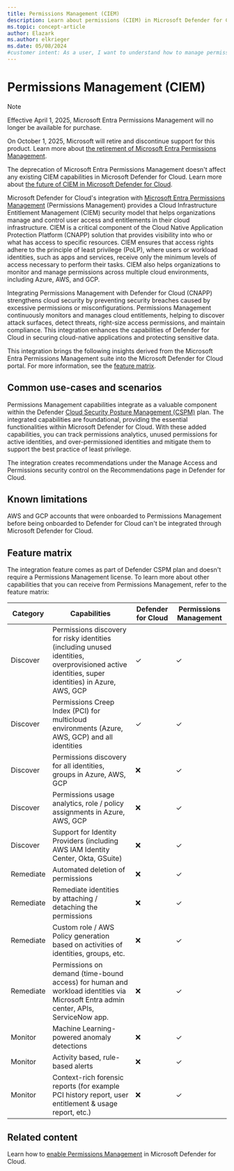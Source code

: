 ```yaml
---
title: Permissions Management (CIEM)
description: Learn about permissions (CIEM) in Microsoft Defender for Cloud and enhance the security of your cloud infrastructure.
ms.topic: concept-article
author: Elazark
ms.author: elkrieger
ms.date: 05/08/2024
#customer intent: As a user, I want to understand how to manage permissions effectively so that I can enhance the security of my cloud infrastructure.
---
```


# Permissions Management (CIEM)

> [!NOTE]
> Effective April 1, 2025, Microsoft Entra Permissions Management will no longer be available for purchase.
>
> On October 1, 2025, Microsoft will retire and discontinue support for this product. Learn more about [the retirement of Microsoft Entra Permissions Management](https://aka.ms/mepmretire).
> 
> The deprecation of Microsoft Entra Permissions Management doesn't affect any existing CIEM capabilities in Microsoft Defender for Cloud. Learn more about [the future of CIEM in Microsoft Defender for Cloud](https://aka.ms/mdc-ciem).

Microsoft Defender for Cloud's integration with [Microsoft Entra Permissions Management](/entra/permissions-management/overview) (Permissions Management) provides a Cloud Infrastructure Entitlement Management (CIEM) security model that helps organizations manage and control user access and entitlements in their cloud infrastructure. CIEM is a critical component of the Cloud Native Application Protection Platform (CNAPP) solution that provides visibility into who or what has access to specific resources. CIEM ensures that access rights adhere to the principle of least privilege (PoLP), where users or workload identities, such as apps and services, receive only the minimum levels of access necessary to perform their tasks. CIEM also helps organizations to monitor and manage permissions across multiple cloud environments, including Azure, AWS, and GCP.

Integrating Permissions Management with Defender for Cloud (CNAPP) strengthens cloud security by preventing security breaches caused by excessive permissions or misconfigurations. Permissions Management continuously monitors and manages cloud entitlements, helping to discover attack surfaces, detect threats, right-size access permissions, and maintain compliance. This integration enhances the capabilities of Defender for Cloud in securing cloud-native applications and protecting sensitive data.

This integration brings the following insights derived from the Microsoft Entra Permissions Management suite into the Microsoft Defender for Cloud portal. For more information, see the [feature matrix](#feature-matrix).

## Common use-cases and scenarios

Permissions Management capabilities integrate as a valuable component within the Defender [Cloud Security Posture Management (CSPM)](concept-cloud-security-posture-management.md) plan. The integrated capabilities are foundational, providing the essential functionalities within Microsoft Defender for Cloud. With these added capabilities, you can track permissions analytics, unused permissions for active identities, and over-permissioned identities and mitigate them to support the best practice of least privilege.

The integration creates recommendations under the Manage Access and Permissions security control on the Recommendations page in Defender for Cloud.

## Known limitations

AWS and GCP accounts that were onboarded to Permissions Management before being onboarded to Defender for Cloud can't be integrated through Microsoft Defender for Cloud.

## Feature matrix

The integration feature comes as part of Defender CSPM plan and doesn't require a Permissions Management license. To learn more about other capabilities that you can receive from Permissions Management, refer to the feature matrix:

| Category  | Capabilities                                                 | Defender for Cloud | Permissions Management |
| --------- | ------------------------------------------------------------ | ------------------ | ---------------------- |
| Discover  | Permissions  discovery for risky identities (including unused identities, overprovisioned  active identities, super identities) in Azure, AWS, GCP | ✓                  | ✓                      |
| Discover  | Permissions  Creep Index (PCI) for multicloud environments (Azure, AWS, GCP) and all  identities | ✓                  | ✓                      |
| Discover  | Permissions  discovery for all identities, groups in Azure, AWS, GCP | ❌                  | ✓                      |
| Discover  | Permissions  usage analytics, role / policy assignments in Azure, AWS, GCP | ❌                  | ✓                      |
| Discover  | Support  for Identity Providers (including AWS IAM Identity Center, Okta, GSuite) | ❌                  | ✓                      |
| Remediate | Automated  deletion of permissions                           | ❌                  | ✓                      |
| Remediate | Remediate  identities by attaching / detaching the permissions | ❌                  | ✓                      |
| Remediate | Custom role / AWS Policy generation based on activities of identities, groups, etc. | ❌                  | ✓                      |
| Remediate | Permissions  on demand (time-bound access) for human and workload identities via Microsoft Entra admin center, APIs, ServiceNow app. | ❌                  | ✓                      |
| Monitor   | Machine  Learning-powered anomaly detections                 | ❌                  | ✓                      |
| Monitor   | Activity  based, rule-based alerts                           | ❌                  | ✓                      |
| Monitor   | Context-rich  forensic reports (for example PCI history report, user entitlement &  usage report, etc.) | ❌                  | ✓                      |

## Related content

Learn how to [enable Permissions Management](enable-permissions-management.md) in Microsoft Defender for Cloud.
